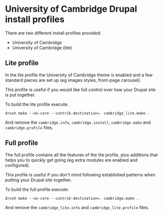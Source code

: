 University of Cambridge Drupal install profiles
===============================================

There are two different install profiles provided:

- University of Cambridge
- University of Cambridge (lite)

Lite profile
------------

In the lite profile the University of Cambridge theme is enabled and a few standard pieces are set up (eg images styles, front-page carousel).

This profile is useful if you would like full control over how your Drupal site is put together.

To build the lite profile execute:

    drush make --no-core --contrib-destination=. cambridge_lite.make .

And remove the `cambridge.info`, `cambridge.install`, `cambridge.make` and `cambridge.profile` files.

Full profile
------------

The full profile contains all the features of the lite profile, plus additions that helps you to quickly get going (eg extra modules are enabled and configured).

This profile is useful if you don't mind following established patterns when putting your Drupal site together.

To build the full profile execute:

    drush make --no-core --contrib-destination=. cambridge.make .

And remove the `cambridge_lite.info` and `cambridge_lite.profile` files.

